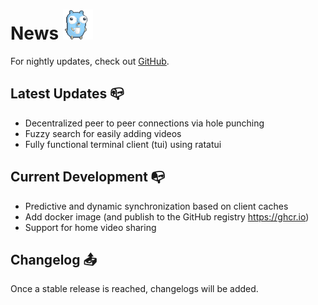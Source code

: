 # News <img src="./images/morning-coffee.gif" alt="Coffee Gopher" style="height: 3rem"/>

For nightly updates, check out [GitHub](https://github.com/sevenautumns/niketsu/releases).


## Latest Updates 📪

- Decentralized peer to peer connections via hole punching
- Fuzzy search for easily adding videos
- Fully functional terminal client (tui) using ratatui

## Current Development 📭 

- Predictive and dynamic synchronization based on client caches
- Add docker image (and publish to the GitHub registry https://ghcr.io)
- Support for home video sharing

## Changelog 📤

Once a stable release is reached, changelogs will be added.


